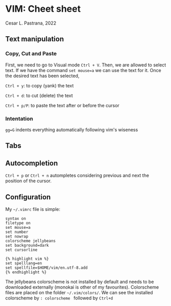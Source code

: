 # VIM: Cheet sheet

Cesar L. Pastrana, 2022

## Text manipulation
### Copy, Cut and Paste
First, we need to go to Visual mode `Ctrl + V`. Then, we are allowed to select text. If we have the command `set mouse=a` we can use the text for it. Once the desired text has been selected,

`Ctrl + y`: to copy (yank) the text

`Ctrl + d`: to cut (delete) the text

`Ctrl + p/P`: to paste the text after or before the cursor

### Intentation
`gg=G` indents everything automatically following vim's wiseness 


## Tabs


## Autocompletion 
`Ctrl + p` or `Ctrl + n` autompletes considering previous and next the position of the cursor.



## Configuration
My `~/.vimrc` file is simple:
```
syntax on
filetype on 
set mouse=a
set number
set nowrap
colorscheme jellybeans
set background=dark
set cursorline

{% highlight vim %}
set spelllang=en
set spellfile=$HOME/vim/en.utf-8.add
{% endhighlight %}
```

The jellybeans colorscheme is not installed by default and needs to be downloaded externally (monokai is other of my favourites). Colorscheme files are placed on the folder `~/.vim/colors/`. We can see the installed colorscheme by `: colorscheme ` followed by `Ctrl+d`
